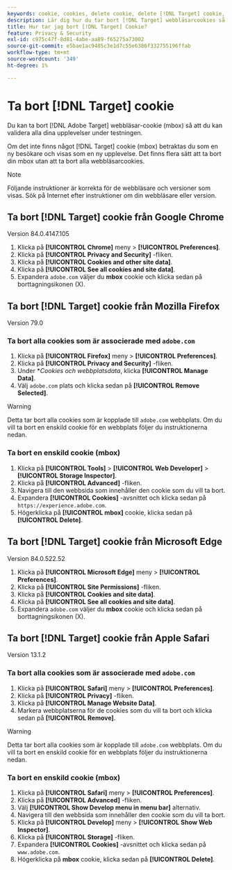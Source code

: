 ```yaml
---
keywords: cookie, cookies, delete cookie, delete [!DNL Target] cookie, google chrome, chrome, mozilla firefox, firefox, microsoft edge, safari, cookie1
description: Lär dig hur du tar bort [!DNL Target] webbläsarcookies så att ni kan validera era upplevelser.
title: Hur tar jag bort [!DNL Target] Cookie?
feature: Privacy & Security
exl-id: c975c47f-8d81-4abe-aa89-f65275a73002
source-git-commit: e5bae1ac9485c3e1d7c55e6386f332755196ffab
workflow-type: tm+mt
source-wordcount: '349'
ht-degree: 1%

---
```


# Ta bort [!DNL Target] cookie

Du kan ta bort [!DNL Adobe Target] webbläsar-cookie (mbox) så att du kan validera alla dina upplevelser under testningen.

Om det inte finns något [!DNL Target] cookie (mbox) betraktas du som en ny besökare och visas som en ny upplevelse. Det finns flera sätt att ta bort din mbox utan att ta bort alla webbläsarcookies.

>[!NOTE]
>
>Följande instruktioner är korrekta för de webbläsare och versioner som visas. Sök på Internet efter instruktioner om din webbläsare eller version.

## Ta bort [!DNL Target] cookie från Google Chrome

Version 84.0.4147.105

1. Klicka på **[!UICONTROL Chrome]** meny > **[!UICONTROL Preferences]**.
1. Klicka på **[!UICONTROL Privacy and Security]** -fliken.
1. Klicka på **[!UICONTROL Cookies and other site data]**.
1. Klicka på **[!UICONTROL See all cookies and site data]**.
1. Expandera `adobe.com` väljer du **mbox** cookie och klicka sedan på borttagningsikonen (X).

## Ta bort [!DNL Target] cookie från Mozilla Firefox

Version 79.0

### Ta bort alla cookies som är associerade med `adobe.com`

1. Klicka på **[!UICONTROL Firefox]** meny > **[!UICONTROL Preferences]**.
1. Klicka på **[!UICONTROL Privacy and Security]** -fliken.
1. Under **Cookies och webbplatsdata*, klicka **[!UICONTROL Manage Data]**.
1. Välj `adobe.com` plats och klicka sedan på **[!UICONTROL Remove Selected]**.

>[!WARNING]
>
>Detta tar bort alla cookies som är kopplade till `adobe.com` webbplats. Om du vill ta bort en enskild cookie för en webbplats följer du instruktionerna nedan.

### Ta bort en enskild cookie (mbox)

1. Klicka på **[!UICONTROL Tools]** > **[!UICONTROL Web Developer]** > **[!UICONTROL Storage Inspector]**.
1. Klicka på **[!UICONTROL Advanced]** -fliken.
1. Navigera till den webbsida som innehåller den cookie som du vill ta bort.
1. Expandera **[!UICONTROL Cookies]** -avsnittet och klicka sedan på `https://experience.adobe.com`.
1. Högerklicka på **[!UICONTROL mbox]** cookie, klicka sedan på **[!UICONTROL Delete]**.

## Ta bort [!DNL Target] cookie från Microsoft Edge

Version 84.0.522.52

1. Klicka på **[!UICONTROL Microsoft Edge]** meny > **[!UICONTROL Preferences]**.
1. Klicka på **[!UICONTROL Site Permissions]** -fliken.
1. Klicka på **[!UICONTROL Cookies and site data]**.
1. Klicka på **[!UICONTROL See all cookies and site data]**.
1. Expandera `adobe.com` väljer du **mbox** cookie och klicka sedan på borttagningsikonen (X).

## Ta bort [!DNL Target] cookie från Apple Safari

Version 13.1.2

### Ta bort alla cookies som är associerade med `adobe.com`

1. Klicka på **[!UICONTROL Safari]** meny > **[!UICONTROL Preferences]**.
1. Klicka på **[!UICONTROL Privacy]** -fliken.
1. Klicka på **[!UICONTROL Manage Website Data]**.
1. Markera webbplatserna för de cookies som du vill ta bort och klicka sedan på **[!UICONTROL Remove]**.

>[!WARNING]
>
>Detta tar bort alla cookies som är kopplade till `adobe.com` webbplats. Om du vill ta bort en enskild cookie för en webbplats följer du instruktionerna nedan.

### Ta bort en enskild cookie (mbox)

1. Klicka på **[!UICONTROL Safari]** meny > **[!UICONTROL Preferences]**.
1. Klicka på **[!UICONTROL Advanced]** -fliken.
1. Välj **[!UICONTROL Show Develop menu in menu bar]** alternativ.
1. Navigera till den webbsida som innehåller den cookie som du vill ta bort.
1. Klicka på **[!UICONTROL Develop]** meny > **[!UICONTROL Show Web Inspector]**.
1. Klicka på **[!UICONTROL Storage]** -fliken.
1. Expandera **[!UICONTROL Cookies]** -avsnittet och klicka sedan på `www.adobe.com`.
1. Högerklicka på **mbox** cookie, klicka sedan på **[!UICONTROL Delete]**.
